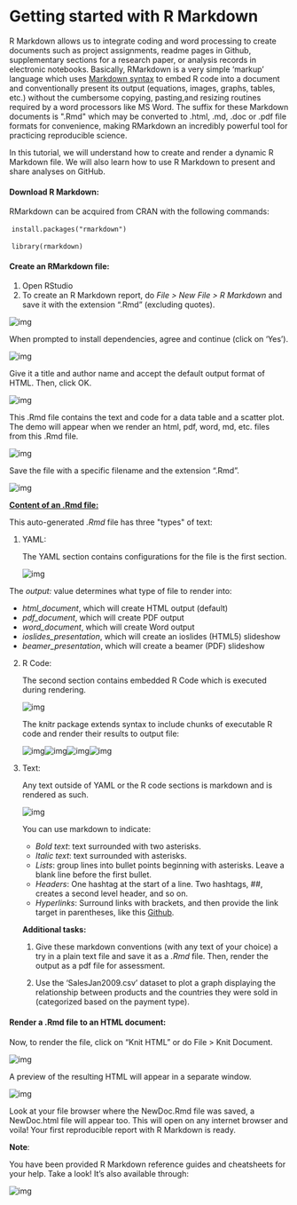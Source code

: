 # **Getting started with R Markdown**



R Markdown allows us to integrate coding and word processing to create documents such as project assignments, readme pages in Github, supplementary sections for a research paper, or analysis records in electronic notebooks. Basically, RMarkdown is a very simple ‘markup’ language which uses [Markdown syntax](https://daringfireball.net/projects/markdown/) to embed R code into a document and conventionally present its output (equations, images, graphs, tables, etc.) without the cumbersome copying, pasting,and resizing routines required by a word processors like MS Word. The suffix for these Markdown documents is ".Rmd" which may be converted to .html, .md, .doc or .pdf file formats for convenience, making RMarkdown an incredibly powerful tool for practicing reproducible science.



In this tutorial, we will understand how to create and render a dynamic R Markdown file. We will also learn how to use R Markdown to present and share analyses on GitHub.



#### **Download R Markdown:**

RMarkdown can be acquired from CRAN with the following commands:

​	`install.packages("rmarkdown")`

​	`library(rmarkdown)`



#### **Create an RMarkdown file:**

1. Open RStudio
2. To create an R Markdown report, do *File > New File > R Markdown* and save it with the extension “.Rmd” (excluding quotes).

![img](https://lh4.googleusercontent.com/y5_JALxFth0AoufA6vRd4qExdk2FOlcUnwiJZEDzuL6C7_w4wTSTcSTNLGg7dpjjRMBd3bgzy40uvHQl3h9Ha4LzQNzKL_YVrrLUt0ahbTG8B93lfEbgth4UQgKb_vCstukZrcYf)



When prompted to install dependencies, agree and continue (click on ‘Yes’).



![img](https://lh4.googleusercontent.com/wK2MvtONRr2vQPNsKtIQYZpQZ0yTiS9RX_6cIwU_gpc3OHR6K9GFNk_QJ4TkD19XlH_xeVq8AvX455oMN0RbdtPqKa1pmG5kmUShu9U0O_DlopZWeinwUPL75Ymk4BfQtjlqhFLu)



Give it a title and author name and accept the default output format of HTML. Then, click OK.



![img](https://lh4.googleusercontent.com/E5_JF93qXsQx660W-Rll4ctylZtXi_uLMlbe_r7u9hnnRfIPrdhe3Ca0G9BIUx-OisjkYImFHCe0ofTSNPtKsdWIXYb05Ge-islqGNhKwTZ6OguLEFopayAbk3q-gv2K0jb1xc5i)



This .Rmd file contains the text and code for a data table and a scatter plot. The demo will appear when we render an html, pdf, word, md, etc. files from this .Rmd file.



![img](https://lh6.googleusercontent.com/WwWocX2y0J3qpAb7E_zUEM1NZLkf4iv6PoayLeXOZ9WBddnKUOteW6JDzZy-oruMBJPrRF1DynwmRuzcKA5uZwRL_GqJiNvky5uphwxl4-_qwG9S-fRn0P5sRKwYC-Jt7Ev0vlrl)



Save the file with a specific filename and the extension “.Rmd”.



![img](https://lh4.googleusercontent.com/JcFzMDTsigvmgQjj4_zy21WQ4IRyUVGlir0ghppnvgpJiDbJQJ3DjRBTc0NhlPYecIZgDxIzkFgfl8gOrDYK-dOLb7LXzkY0xo5Zdl6L797oTN2WJHUqPWIoL3S-50flDCAeuITG)





<u>**Content of an .Rmd file:**</u>

This auto-generated *.Rmd* file has three "types" of text:

1. YAML:

   The YAML section contains configurations for the file is the first section.

   

   ![img](https://lh3.googleusercontent.com/0EiU98IrgqKges1k3lgn-ExkqBaB3mEEHsJE7u9e_R5BSYNiVD5JKuOPLiQ-fbLZPCHO2nkQx1Kry3Mtt6ubbPyirj01mgANVu_jtWYcca2gm7a2VDQEaAZi7F0FBA5hM7cEFDBQ)

   

The *output:* value determines what type of file to render into:

- *html_document*, which will create HTML output (default)
- *pdf_document*, which will create PDF output
- *word_document*, which will create Word output
- *ioslides_presentation*, which will create an ioslides (HTML5) slideshow
- *beamer_presentation*, which will create a beamer (PDF) slideshow



2. R Code:

   The second section contains embedded R Code which is executed during rendering.

   

   ![img](https://lh4.googleusercontent.com/br--eIooO3stBAxLjHfjq3fbRQ7rfDRv8X-li0NKcin4QJH6NwHTIy9osU80j2evba9-Sdmvv3NFeLEZ8P1m-QvO9KsjEiMrQ44EvdcXpyo7aYODuD_eMS14lZK4HCFgZKLw6OrR)

   

   The knitr package extends syntax to include chunks of executable R code and render their results to output file:

   ![img](https://lh5.googleusercontent.com/UwqR7mw59tVrGVKQtT0T7df-EE-nFlar4CS70ddK78HqeDufJ29EiTocgRhwzgAjk5HRn8JQ9fhlxmuyMTQp0nY6JulrL2M98nQGTVhWVmbQNv5ZHCKYzYiL7kTa1y2fc3zR0sMi)![img](https://lh4.googleusercontent.com/5evYVW67ap4NFylY__L5PrFYcXibn5rkk6pOPwYCcMcEWdaGXdQovJPRHUhkvKlxFhaLug3b6PrsqjgObC65EZXXPDTohoSPo8uEJqyWVljR29Z3HlOrnD9govrx4zE3-s3xha7b)![img](https://lh3.googleusercontent.com/MXgpM2B7HLyj6cCfqnY7m4ywm-wAhU4vozSABmT3CTKwgWq6Unmz1pzTYTf-11DzMdtxR9ooZJFu_-m54KOALNStYdo6dHCcJtBom4LF21q1jnQ0HVi783-dVPqbdWw1OfYowfDx)![img](https://lh4.googleusercontent.com/MGxsu04nR_5NejM9_-5hX8NbgVPTjPGWxO-6nZTx2d-jAljEbCMt7dAYG80gwCP5lS6ew8yj_0YxkZhEfpmjYOMlzkhngyxuGDEkHKt8Sm1_q8aaG5X7J-z6bcN81F543sYmYvGi)

   

3. Text:

   Any text outside of YAML or the R code sections is markdown and is rendered as such. 

   

   ![img](https://lh6.googleusercontent.com/WIXvWSdg-cH5qCuzzy2X3M5URMpj6sx9xjaFkjJ8AfRys4H2WNJZ6Mf9Hws0rn6y8CgKfbURKnlOH_B8M2RbeDKu4a6zXvIa1W8j2x4qrfTsN4Jr5RrYUOMnDk43D0rTSiQmc7gg)

   

   You can use markdown to indicate:

   - *Bold text*: text surrounded with two asterisks.
   - *Italic text*: text surrounded with asterisks. 
   - *Lists*: group lines into bullet points beginning with asterisks. Leave a blank line before the first bullet.
   - *Headers*: One hashtag at the start of a line. Two hashtags, ##, creates a second level header, and so on.
   - *Hyperlinks*: Surround links with brackets, and then provide the link target in parentheses, like this [Github](www.github.com).

   

   

   **Additional tasks:**

   

   1. Give these markdown conventions (with any text of your choice) a try in a plain text file and save it as a *.Rmd* file. Then, render the output as a pdf file for assessment.

   2. Use the ‘SalesJan2009.csv’ dataset to plot a graph displaying the relationship between products and the countries they were sold in (categorized based on the payment type).

      

      


#### **Render a .Rmd file to an HTML document:**



Now, to render the file, click on “Knit HTML” or do File > Knit Document.



![img](https://lh6.googleusercontent.com/-JJ5eJtX4jtL6jfXB5o5G1tl9XrljfbKlNYuWnx2UeNcEZCSVFRiCAMI1zP2BYI9Qhiz694kVoCEw4oFrHz4K8KuKAWfW6hV7D1sVtjKmCPEwylHhR4b0WRrdugUdFAvdKcOo_xp)



A preview of the resulting HTML will appear in a separate window.



![img](https://lh6.googleusercontent.com/PajyOXQzxZ_lBqVlZ1HWtJ2K9qtV9lPBDVfAmG7-N63caZF3gJ6r5XBeHYPfFb3hwaBKTIne6xDp7Bqi4KC8SnnLzh_4O9SmOCLxBkDA4m0VgS0k0YfiuH7sFNErTFkUNUAQmzPP)



Look at your file browser where the NewDoc.Rmd file was saved, a NewDoc.html file will appear too. This will open on any internet browser and voila! Your first reproducible report with R Markdown is ready.





**Note**:

You have been provided R Markdown reference guides and cheatsheets for your help. Take a look! It’s also available through:



![img](https://lh4.googleusercontent.com/V5NOYuVn_36eH7bBE6PySRTZxoyvzMChzJE8be1yRtefRhGvzpnX5D3M_H1AE_UgV_bXHwdVkwWHob3ZioPC6rdmrzryjVJQCM8Jv1yz4AXpScjwneXW4-nP7S2DfUiEv0GQ5kiS)